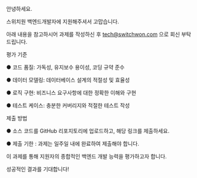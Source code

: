 안녕하세요. 

스위치원 백엔드개발자에 지원해주셔서 고맙습니다.

아래 내용을 참고하시어 과제를 작성하신 후 tech@switchwon.com 으로 회신 부탁 드립니다.

평가 기준

● 코드 품질: 가독성, 유지보수 용이성, 코딩 규약 준수

● 데이터 모델링: 데이터베이스 설계의 적절성 및 효율성

● 로직 구현: 비즈니스 요구사항에 대한 정확한 이해와 구현

● 테스트 케이스: 충분한 커버리지와 적절한 테스트 작성

제출 방법

● 소스 코드를 GitHub 리포지토리에 업로드하고, 해당 링크를 제출하세요.

● 제출 기한 : 과제는 일주일 내에 완료하여 제출해야 합니다.

이 과제를 통해 지원자의 종합적인 백엔드 개발 능력을 평가하고자 합니다. 

성공적인 결과를 기대합니다!


